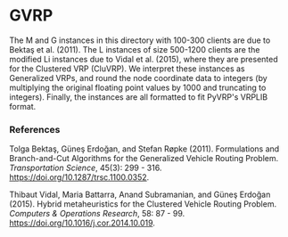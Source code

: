 # GVRP

The M and G instances in this directory with 100-300 clients are due to Bektaş et al. (2011).
The L instances of size 500-1200 clients are the modified Li instances due to Vidal et al. (2015), where they are presented for the Clustered VRP (CluVRP).
We interpret these instances as Generalized VRPs, and round the node coordinate data to integers (by multiplying the original floating point values by 1000 and truncating to integers).
Finally, the instances are all formatted to fit PyVRP's VRPLIB format.

### References

Tolga Bektaş, Güneş Erdoğan, and Stefan Røpke (2011). Formulations and
Branch-and-Cut Algorithms for the Generalized Vehicle Routing Problem.
_Transportation Science_, 45(3): 299 - 316.
https://doi.org/10.1287/trsc.1100.0352.

Thibaut Vidal, Maria Battarra, Anand Subramanian, and Güneş Erdoğan (2015).
Hybrid metaheuristics for the Clustered Vehicle Routing Problem.
_Computers & Operations Research_, 58: 87 - 99.
https://doi.org/10.1016/j.cor.2014.10.019.
